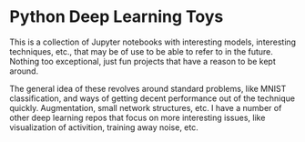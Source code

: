 # Python Deep Learning Toys



This is a collection of Jupyter notebooks with interesting models, 
interesting techniques, etc., that may be of use to be able to refer
to in the future.  Nothing too exceptional, just fun projects 
that have a reason to be kept around.  

The general idea of these revolves around standard problems, like
MNIST classification, and ways of getting decent performance out
of the technique quickly.  Augmentation, small network structures,
etc.  I have a number of other deep learning repos that focus
on more interesting issues, like visualization of activition, 
training away noise, etc.  
